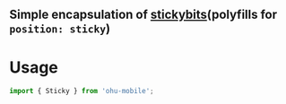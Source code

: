 ## Simple encapsulation of [stickybits](https://github.com/dollarshaveclub/stickybits)(polyfills for `position: sticky`)


# Usage

```js
import { Sticky } from 'ohu-mobile';
```



